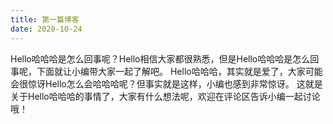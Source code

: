 ```yaml
---
title: 第一篇博客
date: 2020-10-24
---
```

Hello哈哈哈是怎么回事呢？Hello相信大家都很熟悉，但是Hello哈哈哈是怎么回事呢，下面就让小编带大家一起了解吧。
Hello哈哈哈，其实就是爱了，大家可能会很惊讶Hello怎么会哈哈哈呢？但事实就是这样，小编也感到非常惊讶。
这就是关于Hello哈哈哈的事情了，大家有什么想法呢，欢迎在评论区告诉小编一起讨论哦！